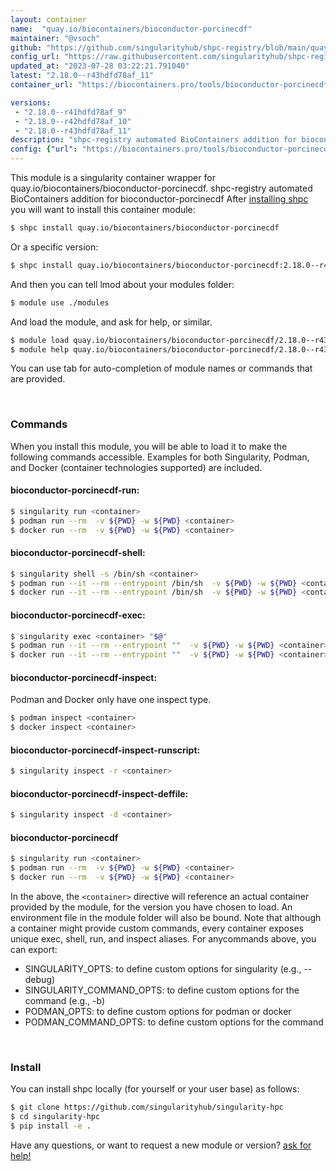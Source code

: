 ```yaml
---
layout: container
name:  "quay.io/biocontainers/bioconductor-porcinecdf"
maintainer: "@vsoch"
github: "https://github.com/singularityhub/shpc-registry/blob/main/quay.io/biocontainers/bioconductor-porcinecdf/container.yaml"
config_url: "https://raw.githubusercontent.com/singularityhub/shpc-registry/main/quay.io/biocontainers/bioconductor-porcinecdf/container.yaml"
updated_at: "2023-07-28 03:22:21.791040"
latest: "2.18.0--r43hdfd78af_11"
container_url: "https://biocontainers.pro/tools/bioconductor-porcinecdf"

versions:
 - "2.18.0--r41hdfd78af_9"
 - "2.18.0--r42hdfd78af_10"
 - "2.18.0--r43hdfd78af_11"
description: "shpc-registry automated BioContainers addition for bioconductor-porcinecdf"
config: {"url": "https://biocontainers.pro/tools/bioconductor-porcinecdf", "maintainer": "@vsoch", "description": "shpc-registry automated BioContainers addition for bioconductor-porcinecdf", "latest": {"2.18.0--r43hdfd78af_11": "sha256:558926a5d3ee853c5a5bf5c29398ea6c18f4d9a8aa69a139e87ee1cbdb69a43f"}, "tags": {"2.18.0--r41hdfd78af_9": "sha256:b43fa12e7f5dbcceadb16b0dc7e1fb9d4c532f268fec82569d22d0f7c944f808", "2.18.0--r42hdfd78af_10": "sha256:162bb68a48c6debdb87f2852dfd371415f3c319c53eb9ec5a0b319402d2b7fe0", "2.18.0--r43hdfd78af_11": "sha256:558926a5d3ee853c5a5bf5c29398ea6c18f4d9a8aa69a139e87ee1cbdb69a43f"}, "docker": "quay.io/biocontainers/bioconductor-porcinecdf"}
---
```


This module is a singularity container wrapper for quay.io/biocontainers/bioconductor-porcinecdf.
shpc-registry automated BioContainers addition for bioconductor-porcinecdf
After [installing shpc](#install) you will want to install this container module:


```bash
$ shpc install quay.io/biocontainers/bioconductor-porcinecdf
```

Or a specific version:

```bash
$ shpc install quay.io/biocontainers/bioconductor-porcinecdf:2.18.0--r43hdfd78af_11
```

And then you can tell lmod about your modules folder:

```bash
$ module use ./modules
```

And load the module, and ask for help, or similar.

```bash
$ module load quay.io/biocontainers/bioconductor-porcinecdf/2.18.0--r43hdfd78af_11
$ module help quay.io/biocontainers/bioconductor-porcinecdf/2.18.0--r43hdfd78af_11
```

You can use tab for auto-completion of module names or commands that are provided.

<br>

### Commands

When you install this module, you will be able to load it to make the following commands accessible.
Examples for both Singularity, Podman, and Docker (container technologies supported) are included.

#### bioconductor-porcinecdf-run:

```bash
$ singularity run <container>
$ podman run --rm  -v ${PWD} -w ${PWD} <container>
$ docker run --rm  -v ${PWD} -w ${PWD} <container>
```

#### bioconductor-porcinecdf-shell:

```bash
$ singularity shell -s /bin/sh <container>
$ podman run --it --rm --entrypoint /bin/sh  -v ${PWD} -w ${PWD} <container>
$ docker run --it --rm --entrypoint /bin/sh  -v ${PWD} -w ${PWD} <container>
```

#### bioconductor-porcinecdf-exec:

```bash
$ singularity exec <container> "$@"
$ podman run --it --rm --entrypoint ""  -v ${PWD} -w ${PWD} <container> "$@"
$ docker run --it --rm --entrypoint ""  -v ${PWD} -w ${PWD} <container> "$@"
```

#### bioconductor-porcinecdf-inspect:

Podman and Docker only have one inspect type.

```bash
$ podman inspect <container>
$ docker inspect <container>
```

#### bioconductor-porcinecdf-inspect-runscript:

```bash
$ singularity inspect -r <container>
```

#### bioconductor-porcinecdf-inspect-deffile:

```bash
$ singularity inspect -d <container>
```



#### bioconductor-porcinecdf

```bash
$ singularity run <container>
$ podman run --rm  -v ${PWD} -w ${PWD} <container>
$ docker run --rm  -v ${PWD} -w ${PWD} <container>
```


In the above, the `<container>` directive will reference an actual container provided
by the module, for the version you have chosen to load. An environment file in the
module folder will also be bound. Note that although a container
might provide custom commands, every container exposes unique exec, shell, run, and
inspect aliases. For anycommands above, you can export:

 - SINGULARITY_OPTS: to define custom options for singularity (e.g., --debug)
 - SINGULARITY_COMMAND_OPTS: to define custom options for the command (e.g., -b)
 - PODMAN_OPTS: to define custom options for podman or docker
 - PODMAN_COMMAND_OPTS: to define custom options for the command

<br>

### Install

You can install shpc locally (for yourself or your user base) as follows:

```bash
$ git clone https://github.com/singularityhub/singularity-hpc
$ cd singularity-hpc
$ pip install -e .
```

Have any questions, or want to request a new module or version? [ask for help!](https://github.com/singularityhub/singularity-hpc/issues)